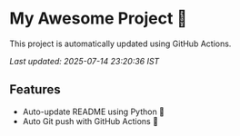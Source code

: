 # My Awesome Project 🚀

This project is automatically updated using GitHub Actions.

_Last updated: 2025-07-14 23:20:36 IST_

## Features
- Auto-update README using Python 🐍
- Auto Git push with GitHub Actions 🤖
